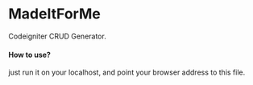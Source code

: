 # MadeItForMe
Codeigniter CRUD Generator.

<h4>How to use?</h4>
just run it on your localhost, and point your browser address to this file.
